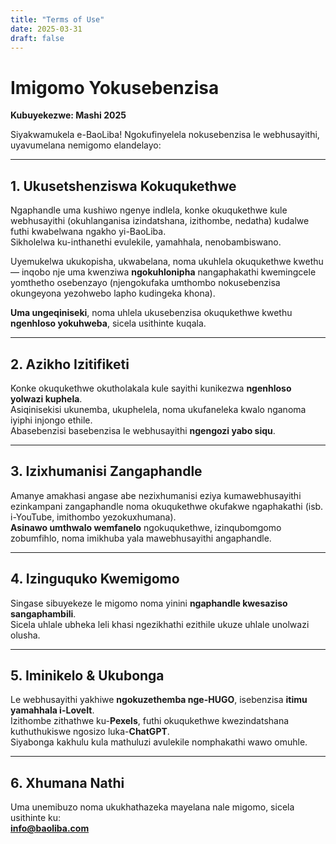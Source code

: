 ```yaml
---
title: "Terms of Use"
date: 2025-03-31
draft: false
---
```


# Imigomo Yokusebenzisa

**Kubuyekezwe: Mashi 2025**

Siyakwamukela e-BaoLiba! Ngokufinyelela nokusebenzisa le webhusayithi, uyavumelana nemigomo elandelayo:

---

## 1. Ukusetshenziswa Kokuqukethwe

Ngaphandle uma kushiwo ngenye indlela, konke okuqukethwe kule webhusayithi (okuhlanganisa izindatshana, izithombe, nedatha) kudalwe futhi kwabelwana ngakho yi-BaoLiba.  
Sikholelwa ku-inthanethi evulekile, yamahhala, nenobambiswano.

Uyemukelwa ukukopisha, ukwabelana, noma ukuhlela okuqukethwe kwethu — inqobo nje uma kwenziwa **ngokuhlonipha** nangaphakathi kwemingcele yomthetho osebenzayo (njengokufaka umthombo nokusebenzisa okungeyona yezohwebo lapho kudingeka khona).

**Uma ungeqiniseki**, noma uhlela ukusebenzisa okuqukethwe kwethu **ngenhloso yokuhweba**, sicela usithinte kuqala.

---

## 2. Azikho Izitifiketi

Konke okuqukethwe okutholakala kule sayithi kunikezwa **ngenhloso yolwazi kuphela**.  
Asiqinisekisi ukunemba, ukuphelela, noma ukufaneleka kwalo nganoma iyiphi injongo ethile.  
Abasebenzisi basebenzisa le webhusayithi **ngengozi yabo siqu**.

---

## 3. Izixhumanisi Zangaphandle

Amanye amakhasi angase abe nezixhumanisi eziya kumawebhusayithi ezinkampani zangaphandle noma okuqukethwe okufakwe ngaphakathi (isb. i-YouTube, imithombo yezokuxhumana).  
**Asinawo umthwalo wemfanelo** ngokuqukethwe, izinqubomgomo zobumfihlo, noma imikhuba yala mawebhusayithi angaphandle.

---

## 4. Izinguquko Kwemigomo

Singase sibuyekeze le migomo noma yinini **ngaphandle kwesaziso sangaphambili**.  
Sicela uhlale ubheka leli khasi ngezikhathi ezithile ukuze uhlale unolwazi olusha.

---

## 5. Iminikelo & Ukubonga

Le webhusayithi yakhiwe **ngokuzethemba nge-HUGO**, isebenzisa **itimu yamahhala i-LoveIt**.  
Izithombe zithathwe ku-**Pexels**, futhi okuqukethwe kwezindatshana kuthuthukiswe ngosizo luka-**ChatGPT**.  
Siyabonga kakhulu kula mathuluzi avulekile nomphakathi wawo omuhle.

---

## 6. Xhumana Nathi

Uma unemibuzo noma ukukhathazeka mayelana nale migomo, sicela usithinte ku:  
**info@baoliba.com**
